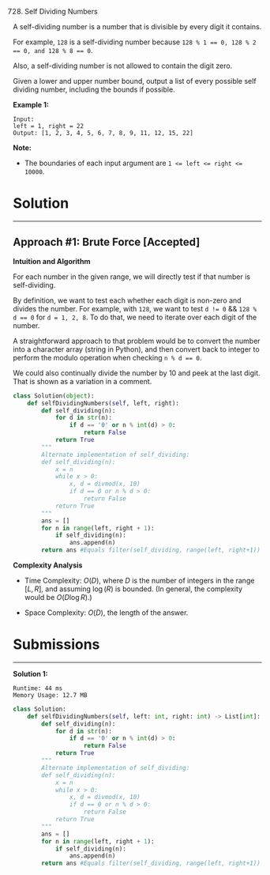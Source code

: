 728. Self Dividing Numbers

A self-dividing number is a number that is divisible by every digit it contains.

For example, `128` is a self-dividing number because `128 % 1 == 0, 128 % 2 == 0, and 128 % 8 == 0`.

Also, a self-dividing number is not allowed to contain the digit zero.

Given a lower and upper number bound, output a list of every possible self dividing number, including the bounds if possible.

**Example 1:**
```
Input: 
left = 1, right = 22
Output: [1, 2, 3, 4, 5, 6, 7, 8, 9, 11, 12, 15, 22]
```

**Note:**

* The boundaries of each input argument are `1 <= left <= right <= 10000`.

# Solution
---
## Approach #1: Brute Force [Accepted]
**Intuition and Algorithm**

For each number in the given range, we will directly test if that number is self-dividing.

By definition, we want to test each whether each digit is non-zero and divides the number. For example, with `128`, we want to test `d != 0` && `128 % d == 0` for `d = 1, 2, 8`. To do that, we need to iterate over each digit of the number.

A straightforward approach to that problem would be to convert the number into a character array (string in Python), and then convert back to integer to perform the modulo operation when checking `n % d == 0`.

We could also continually divide the number by 10 and peek at the last digit. That is shown as a variation in a comment.

```python
class Solution(object):
    def selfDividingNumbers(self, left, right):
        def self_dividing(n):
            for d in str(n):
                if d == '0' or n % int(d) > 0:
                    return False
            return True
        """
        Alternate implementation of self_dividing:
        def self_dividing(n):
            x = n
            while x > 0:
                x, d = divmod(x, 10)
                if d == 0 or n % d > 0:
                    return False
            return True
        """
        ans = []
        for n in range(left, right + 1):
            if self_dividing(n):
                ans.append(n)
        return ans #Equals filter(self_dividing, range(left, right+1))
```

**Complexity Analysis**

* Time Complexity: $O(D)$, where $D$ is the number of integers in the range $[L, R]$, and assuming $\log(R)$ is bounded. (In general, the complexity would be $O(D\log R)$.)

* Space Complexity: $O(D)$, the length of the answer.

# Submissions
---
**Solution 1:**
```
Runtime: 44 ms
Memory Usage: 12.7 MB
```
```python
class Solution:
    def selfDividingNumbers(self, left: int, right: int) -> List[int]:
        def self_dividing(n):
            for d in str(n):
                if d == '0' or n % int(d) > 0:
                    return False
            return True
        """
        Alternate implementation of self_dividing:
        def self_dividing(n):
            x = n
            while x > 0:
                x, d = divmod(x, 10)
                if d == 0 or n % d > 0:
                    return False
            return True
        """
        ans = []
        for n in range(left, right + 1):
            if self_dividing(n):
                ans.append(n)
        return ans #Equals filter(self_dividing, range(left, right+1))
```